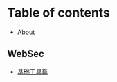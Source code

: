 # Table of contents

* [About](README.md)

## WebSec

* [基础工具篇](dir/websec/ji-chu-gong-ju-pian.md)

